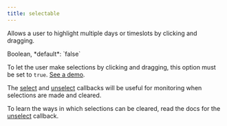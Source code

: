 ```yaml
---
title: selectable
---
```


Allows a user to highlight multiple days or timeslots by clicking and dragging.

<div class='spec' markdown='1'>
Boolean, *default*: `false`
</div>

To let the user make selections by clicking and dragging, this option must be set to `true`. [See a demo](date-clicking-selecting-demo).

The [select](select-callback) and [unselect](unselect-callback) callbacks will be useful for monitoring when selections are made and cleared.

To learn the ways in which selections can be cleared, read the docs for the [unselect](unselect-callback) callback.

